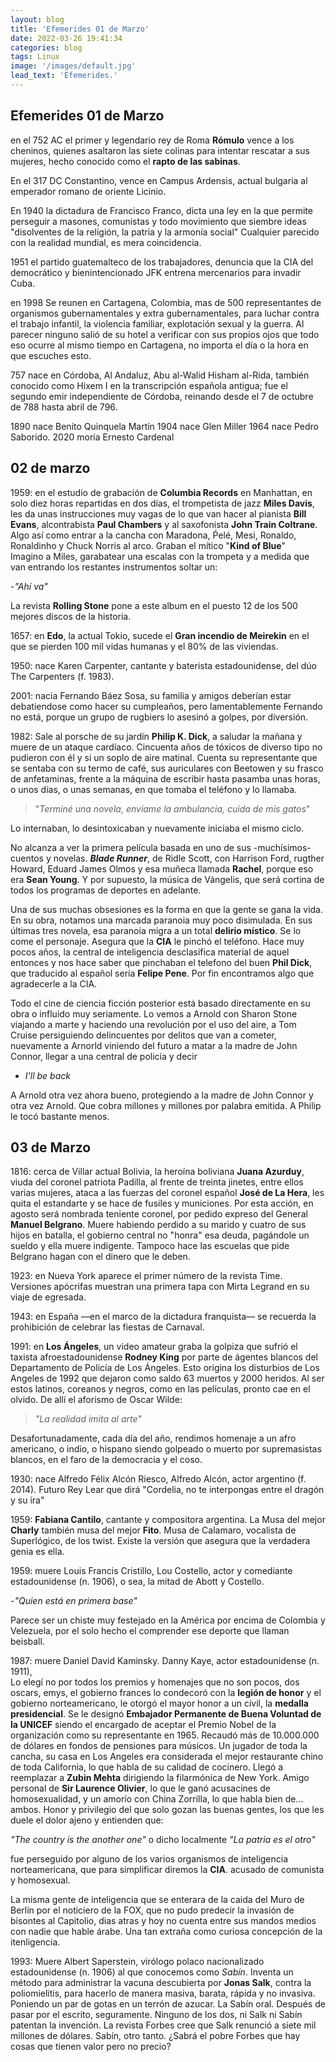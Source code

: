 ```yaml
---
layout: blog
title: 'Efemerides 01 de Marzo'
date: 2022-03-26 19:41:34
categories: blog
tags: Linux
image: '/images/default.jpg'
lead_text: 'Efemerides.'
---
```


## Efemerides 01 de Marzo

en el 752 AC el primer y legendario rey de Roma **Rómulo** vence a los cheninos, quienes asaltaron las siete colinas para intentar rescatar a sus mujeres, hecho conocido como el **rapto de las sabinas**.

En el 317 DC Constantino, vence en Campus Ardensis, actual bulgaria al emperador romano de oriente Licinio.

En 1940 la dictadura de Francisco Franco, dicta una ley en la que permite perseguir a masones, comunistas y todo movimiento que siembre ideas "disolventes de la relígión, la patria y la armonía social"  Cualquier parecido con la realidad mundial, es mera coincidencia.

1951 el partido guatemalteco de los trabajadores, denuncia que la CIA del democrático y bienintencionado JFK entrena mercenarios para invadir Cuba.

en 1998 Se reunen en Cartagena, Colombia, mas de 500 representantes de organismos gubernamentales y extra gubernamentales, para luchar contra el trabajo infantil, la violencia familiar, explotación sexual y la guerra.  Al parecer ninguno salió de su hotel a verificar con sus propios ojos que todo eso ocurre al mismo tiempo en Cartagena, no importa el día o la hora en que escuches esto.

757 nace en Córdoba, Al Andaluz, Abu al-Walid Hisham al-Rida, también conocido como Hixem I en la transcripción española antigua; fue el segundo emir independiente de Córdoba, reinando desde el 7 de octubre de 788 hasta abril de 796.

1890 nace Benito Quinquela Martín
1904 nace Glen Miller
1964 nace Pedro Saborido.
2020 moría Ernesto Cardenal

## 02 de marzo
1959: en el estudio de grabación de **Columbia Records** en Manhattan, en solo diez horas repartidas en dos días, el trompetista de jazz **Miles Davis**, les da unas instrucciones muy vagas de lo que van hacer al pianista **Bill Evans**, alcontrabista **Paul Chambers** y al saxofonista **John Train Coltrane**.  Algo así como entrar a la cancha con Maradona, Ṕelé, Mesi, Ronaldo, Ronaldinho y Chuck Norris al arco.  Graban el mítico "**Kind of Blue**"  
Imagino a Miles, garabatear una escalas con la trompeta y a medida que van entrando los restantes instrumentos soltar un:

-*"Ahí va"*

La revista **Rolling Stone** pone a este album en el puesto 12 de los 500 mejores discos de la historia.

1657: en **Edo**, la actual Tokio, sucede el **Gran incendio de Meirekin** en el que se pierden 100 mil vidas humanas y el 80% de las viviendas.

1950: nace Karen Carpenter, cantante y baterista estadounidense, del dúo The Carpenters (f. 1983).

2001: nacia Fernando Báez Sosa, su familia y amigos deberían estar debatiendose como hacer su cumpleaños, pero lamentablemente Fernando no está, porque un grupo de rugbiers lo asesinó a golpes, por diversión.

1982: Sale al porsche de su jardín **Philip K. Dick**, a saludar la mañana y muere de un ataque cardíaco. Cincuenta años de tóxicos de diverso tipo no pudieron con él y si un soplo de aire matinal.
Cuenta su representante que se sentaba con su termo de café, sus auriculares con Beetowen y su frasco de anfetaminas, frente a la máquina de escribir hasta pasamba unas horas, o unos días, o unas semanas, en que tomaba el teléfono y lo llamaba.

> "*Terminé una novela, enviame la ambulancia, cuida de mis gatos*"  

Lo internaban, lo desintoxicaban y nuevamente iniciaba el mismo ciclo.

No alcanza a ver la primera película basada en uno de sus -muchísimos- cuentos y novelas.  ***Blade Runner***, de Ridle Scott, con Harrison Ford, rugther Howard, Eduard James Olmos y esa muñeca llamada **Rachel**, porque eso era **Sean Young**. Y por supuesto, la música de Vángelis, que será cortina de todos los programas de deportes en adelante. 

Una de sus muchas obsesiones es la forma en que la gente se gana la vida.  En su obra, notamos una marcada paranoia muy poco disimulada.  En sus últimas tres novela, esa paranoia migra a un total **delirio místico**.  Se lo come el personaje.  Asegura que la **CIA** le pinchó el teléfono.  Hace muy pocos años, la central de inteligencia desclasifica material de aquel entonces y nos hace saber que pinchaban el telefono del buen **Phil Dick**, que traducido al español sería **Felipe Pene**.  Por fin encontramos algo que agradecerle a la CIA.  

Todo el cine de ciencia ficción posterior está basado directamente en su obra o influido muy seriamente.  Lo vemos a Arnold con Sharon Stone viajando a marte y haciendo una revolución por el uso del aire, a Tom Cruise persiguiendo delincuentes por delitos que van a cometer, nuevamente a Arnorld viniendo del futuro a matar a la madre de John Connor, llegar a una central de policía y decir 

- *I'll be back*
 
A Arnold otra vez ahora bueno, protegiendo a la madre de John Connor y otra vez Arnold.  Que cobra millones y millones por palabra emitida.  A Philip le tocó bastante menos.



## 03 de Marzo
1816: cerca de Villar actual Bolivia, la heroína boliviana **Juana Azurduy**, viuda del coronel patriota Padilla, al frente de treinta jinetes, entre ellos varias mujeres, ataca a las fuerzas del coronel español **José de La Hera**, les quita el estandarte y se hace de fusiles y municiones. Por esta acción, en agosto será nombrada teniente coronel, por pedido expreso del General **Manuel Belgrano**.    Muere habiendo perdido a su marido y cuatro de sus hijos en batalla, el gobierno central no "honra" esa deuda, pagándole un sueldo y ella muere indigente.  Tampoco hace las escuelas que pide Belgrano hagan con el dinero que le deben.

1923: en Nueva York aparece el primer número de la revista Time.  Versiones apócrifas muestran una primera tapa con Mirta Legrand en su viaje de egresada.

1943: en España ―en el marco de la dictadura franquista― se recuerda la prohibición de celebrar las fiestas de Carnaval.

1991: en **Los Ángeles**, un video amateur graba la golpiza que sufrió el taxista afroestadounidense **Rodney King** por parte de ágentes blancos del Departamento de Policía de Los Ángeles.  Esto origina los disturbios de Los Angeles de 1992 que dejaron como saldo 63 muertos y 2000 heridos.  Al ser estos latinos, coreanos y negros, como en las películas, pronto cae en el olvido.  De allí el aforismo de Oscar Wilde:

> *"La realidad imita al arte"*

Desafortunadamente, cada día del año, rendimos homenaje a un afro americano, o indio, o hispano siendo golpeado o muerto por supremasistas blancos, en el faro de la democracia y el coso.

1930: nace Alfredo Félix Alcón Riesco, Alfredo Alcón, actor argentino (f. 2014). Futuro Rey Lear que dirá "Cordelia, no te interpongas entre el dragón y su ira"

1959: **Fabiana Cantilo**, cantante y compositora argentina.  La Musa del mejor **Charly** también musa del mejor **Fito**.  Musa de Calamaro, vocalista de Superlógico, de los twist.  Existe la versión que asegura que la verdadera genia es ella.

1959: muere Louis Francis Cristillo, Lou Costello, actor y comediante estadounidense (n. 1906), o sea, la mitad de Abott y Costello.  

-*"Quien está en primera base"* 

Parece ser un chiste muy festejado en la América por encima de Colombia y Velezuela, por el solo hecho el comprender ese deporte que llaman beisball.

1987: muere Daniel David Kaminsky.  Danny Kaye, actor estadounidense (n. 1911),  
Lo elegí no por todos los premios y homenajes que no son pocos, dos oscars, emys, el gobierno frances lo condecoró con la **legión de honor** y el gobierno  norteamericano, le otorgó el mayor honor a un civil, la **medalla presidencial**.  Se le designó **Embajador Permanente de Buena Voluntad de la UNICEF** siendo el encargado de aceptar el Premio Nobel de la organización como su representante en 1965.  Recaudó más de 10.000.000 de dólares en fondos de pensiones para músicos. Un jugador de toda la cancha, su casa en Los Angeles era considerada el mejor restaurante chino de toda California, lo que habla de su calidad de cocinero.  Llegó a reemplazar a **Zubin Mehta** dirigiendo la filarmónica de New York.  Amigo personal de **Sir Laurence Olivier**, lo que le ganó acusacines de homosexualidad, y un amorío con China Zorrilla, lo que habla bien de... ambos. Honor y privilegio del que solo gozan las buenas gentes, los que les duele el dolor ajeno y entienden que: 

*"The country is the another one"* o dicho localmente *"La patria es el otro"* 

fue perseguido por alguno de los varios organismos de inteligencia norteamericana, que para simplificar diremos la **CIA**. acusado de comunista y homosexual.

La misma gente de inteligencia que se enterara de la caida del Muro de Berlín por el noticiero de la FOX, que no pudo predecir la invasión de bisontes al Capitolio, dias atras y hoy no cuenta entre sus mandos medios con nadie que hable árabe.  Una tan extraña como curiosa concepción de la itenligencia.


1993: Muere Albert Saperstein, virólogo polaco nacionalizado estadounidense (n. 1906) al que conocemos como *Sabín*.  Inventa un método para administrar la vacuna descubierta por **Jonas Salk**, contra la poliomielitis, para hacerlo de manera masiva, barata, rápida y no invasiva.  Poniendo un par de gotas en un terrón de azucar.  La Sabín oral.  Después de pasar por el escrito, seguramente.  Ninguno de los dos, ni Salk ni Sabín patentan la invención.  La revista Forbes cree que Salk renunció a siete mil millones de dólares. Sabín, otro tanto.  ¿Sabrá el pobre Forbes que hay cosas que tienen valor pero no precio?


